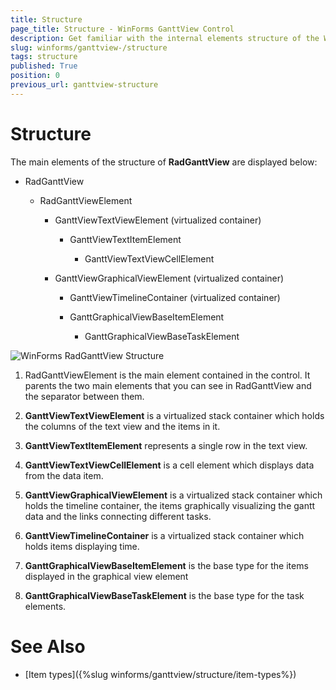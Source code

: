 ```yaml
---
title: Structure
page_title: Structure - WinForms GanttView Control
description: Get familiar with the internal elements structure of the WinForms GanttView.
slug: winforms/ganttview-/structure
tags: structure
published: True
position: 0
previous_url: ganttview-structure
---
```


# Structure

The main elements of the structure of __RadGanttView__ are displayed below:
        
* RadGanttView
            
	* RadGanttViewElement

		* GanttViewTextViewElement (virtualized container)

			* GanttViewTextItemElement

				* GanttViewTextViewCellElement

		* GanttViewGraphicalViewElement (virtualized container)

			* GanttViewTimelineContainer (virtualized container)

			* GanttGraphicalViewBaseItemElement

				* GanttGraphicalViewBaseTaskElement
                            
![WinForms RadGanttView Structure](images/ganttview-structure001.png)

1. RadGanttViewElement is the main element contained in the control. It parents the two main elements that you can see in RadGanttView and the separator between them.
            

1. __GanttViewTextViewElement__ is a virtualized stack container which holds the columns of the text view and the items in it.
            

1. __GanttViewTextItemElement__ represents a single row in the text view.
            

1. __GanttViewTextViewCellElement__ is a cell element which displays data from the data item.
            

1. __GanttViewGraphicalViewElement__ is a virtualized stack container which holds the timeline container, the items graphically visualizing the gantt data and the links connecting different tasks.
            

1. __GanttViewTimelineContainer__ is a virtualized stack container which holds items displaying time.
            

1. __GanttGraphicalViewBaseItemElement__ is the base type for the items displayed in the graphical view element
            

1. __GanttGraphicalViewBaseTaskElement__ is the base type for the task elements.
            
# See Also

* [Item types]({%slug winforms/ganttview/structure/item-types%})
